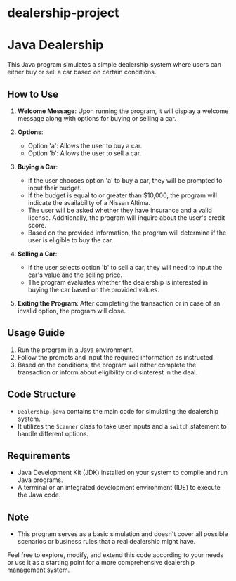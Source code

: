 # dealership-project
# Java Dealership

This Java program simulates a simple dealership system where users can either buy or sell a car based on certain conditions.

## How to Use

1. **Welcome Message**:
   Upon running the program, it will display a welcome message along with options for buying or selling a car.

2. **Options**:
   - Option 'a': Allows the user to buy a car.
   - Option 'b': Allows the user to sell a car.

3. **Buying a Car**:
   - If the user chooses option 'a' to buy a car, they will be prompted to input their budget.
   - If the budget is equal to or greater than $10,000, the program will indicate the availability of a Nissan Altima.
   - The user will be asked whether they have insurance and a valid license. Additionally, the program will inquire about the user's credit score.
   - Based on the provided information, the program will determine if the user is eligible to buy the car.

4. **Selling a Car**:
   - If the user selects option 'b' to sell a car, they will need to input the car's value and the selling price.
   - The program evaluates whether the dealership is interested in buying the car based on the provided values.

5. **Exiting the Program**:
   After completing the transaction or in case of an invalid option, the program will close.

## Usage Guide

1. Run the program in a Java environment.
2. Follow the prompts and input the required information as instructed.
3. Based on the conditions, the program will either complete the transaction or inform about eligibility or disinterest in the deal.

## Code Structure

- `Dealership.java` contains the main code for simulating the dealership system.
- It utilizes the `Scanner` class to take user inputs and a `switch` statement to handle different options.

## Requirements

- Java Development Kit (JDK) installed on your system to compile and run Java programs.
- A terminal or an integrated development environment (IDE) to execute the Java code.

## Note

- This program serves as a basic simulation and doesn't cover all possible scenarios or business rules that a real dealership might have.

Feel free to explore, modify, and extend this code according to your needs or use it as a starting point for a more comprehensive dealership management system.

